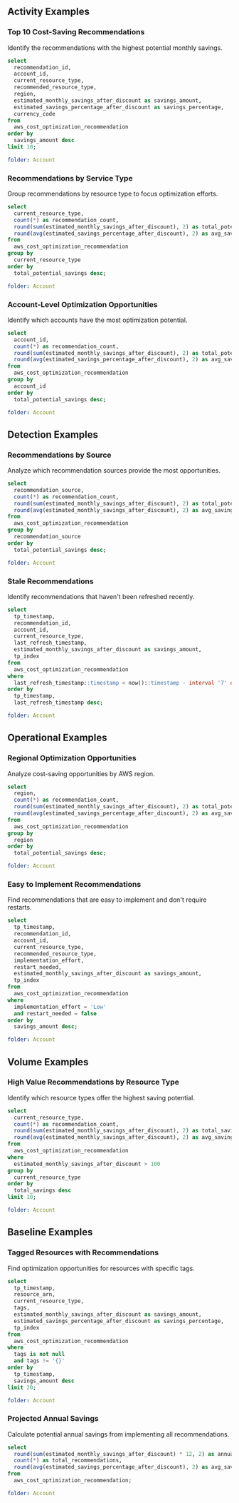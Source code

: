 ## Activity Examples

### Top 10 Cost-Saving Recommendations

Identify the recommendations with the highest potential monthly savings.

```sql
select
  recommendation_id,
  account_id,
  current_resource_type,
  recommended_resource_type,
  region,
  estimated_monthly_savings_after_discount as savings_amount,
  estimated_savings_percentage_after_discount as savings_percentage,
  currency_code
from
  aws_cost_optimization_recommendation
order by
  savings_amount desc
limit 10;
```

```yaml
folder: Account
```

### Recommendations by Service Type

Group recommendations by resource type to focus optimization efforts.

```sql
select
  current_resource_type,
  count(*) as recommendation_count,
  round(sum(estimated_monthly_savings_after_discount), 2) as total_potential_savings,
  round(avg(estimated_savings_percentage_after_discount), 2) as avg_savings_percentage
from
  aws_cost_optimization_recommendation
group by
  current_resource_type
order by
  total_potential_savings desc;
```

```yaml
folder: Account
```

### Account-Level Optimization Opportunities

Identify which accounts have the most optimization potential.

```sql
select
  account_id,
  count(*) as recommendation_count,
  round(sum(estimated_monthly_savings_after_discount), 2) as total_potential_savings,
  round(avg(estimated_savings_percentage_after_discount), 2) as avg_savings_percentage
from
  aws_cost_optimization_recommendation
group by
  account_id
order by
  total_potential_savings desc;
```

```yaml
folder: Account
```

## Detection Examples

### Recommendations by Source

Analyze which recommendation sources provide the most opportunities.

```sql
select
  recommendation_source,
  count(*) as recommendation_count,
  round(sum(estimated_monthly_savings_after_discount), 2) as total_potential_savings,
  round(avg(estimated_monthly_savings_after_discount), 2) as avg_savings_per_recommendation
from
  aws_cost_optimization_recommendation
group by
  recommendation_source
order by
  total_potential_savings desc;
```

```yaml
folder: Account
```

### Stale Recommendations

Identify recommendations that haven't been refreshed recently.

```sql
select
  tp_timestamp,
  recommendation_id,
  account_id,
  current_resource_type,
  last_refresh_timestamp,
  estimated_monthly_savings_after_discount as savings_amount,
  tp_index
from
  aws_cost_optimization_recommendation
where
  last_refresh_timestamp::timestamp < now()::timestamp - interval '7' day
order by
  tp_timestamp,
  last_refresh_timestamp desc;
```

```yaml
folder: Account
```

## Operational Examples

### Regional Optimization Opportunities

Analyze cost-saving opportunities by AWS region.

```sql
select
  region,
  count(*) as recommendation_count,
  round(sum(estimated_monthly_savings_after_discount), 2) as total_potential_savings,
  round(avg(estimated_savings_percentage_after_discount), 2) as avg_savings_percentage
from
  aws_cost_optimization_recommendation
group by
  region
order by
  total_potential_savings desc;
```

```yaml
folder: Account
```

### Easy to Implement Recommendations

Find recommendations that are easy to implement and don't require restarts.

```sql
select
  tp_timestamp,
  recommendation_id,
  account_id,
  current_resource_type,
  recommended_resource_type,
  implementation_effort,
  restart_needed,
  estimated_monthly_savings_after_discount as savings_amount,
  tp_index
from
  aws_cost_optimization_recommendation
where
  implementation_effort = 'Low'
  and restart_needed = false
order by
  savings_amount desc;
```

```yaml
folder: Account
```

## Volume Examples

### High Value Recommendations by Resource Type

Identify which resource types offer the highest saving potential.

```sql
select
  current_resource_type,
  count(*) as recommendation_count,
  round(sum(estimated_monthly_savings_after_discount), 2) as total_savings,
  round(avg(estimated_monthly_savings_after_discount), 2) as avg_savings_per_recommendation
from
  aws_cost_optimization_recommendation
where
  estimated_monthly_savings_after_discount > 100
group by
  current_resource_type
order by
  total_savings desc
limit 10;
```

```yaml
folder: Account
```

## Baseline Examples

### Tagged Resources with Recommendations

Find optimization opportunities for resources with specific tags.

```sql
select
  tp_timestamp,
  resource_arn,
  current_resource_type,
  tags,
  estimated_monthly_savings_after_discount as savings_amount,
  estimated_savings_percentage_after_discount as savings_percentage,
  tp_index
from
  aws_cost_optimization_recommendation
where
  tags is not null
  and tags != '{}'
order by
  tp_timestamp,
  savings_amount desc
limit 20;
```

```yaml
folder: Account
```

### Projected Annual Savings

Calculate potential annual savings from implementing all recommendations.

```sql
select
  round(sum(estimated_monthly_savings_after_discount) * 12, 2) as annual_savings_potential,
  count(*) as total_recommendations,
  round(avg(estimated_savings_percentage_after_discount), 2) as avg_savings_percentage
from
  aws_cost_optimization_recommendation;
```

```yaml
folder: Account
```
